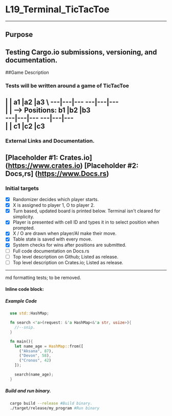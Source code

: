# L19_Terminal_TicTacToe
---
## Purpose
Testing Cargo.io submissions, versioning, and documentation.
---
##Game Description
###  Tests will be written around a game of TicTacToe

   |   |                        a1 |a2 |a3 \ 
---|---|---                     ---|---|---\
   |   |      --> Positions:    b1 |b2 |b3 \
---|---|---                     ---|---|---\
   |   |                        c1 |c2 |c3 
---
### External Links and Documentation.
[Placeholder #1: Crates.io] (https://www.crates.io)
[Placeholder #2: Docs,rs] (https://www.Docs.rs)
---
###  Initial targets
- [x] Randomizer decides which player starts.
- [x] X is assigned to player 1, O to player 2.
- [x] Turn based, updated board is printed below. Terminal isn't cleared for simplicity.
- [x] Player is presented with cell ID and types it in to select position when prompted.
- [x] X / O are drawn when player/AI make their move.
- [x] Table state is saved with every move.
- [x] System checks for wins after positions are submitted.
- [ ] Full code documentation on Docs.rs
- [ ] Top level description on Github; Listed as release.
- [ ] Top level description on Crates.io; Listed as release.

---
md formatting tests; to be removed.

#### Inline code block: 

##### Example Code
```rust
  use std::HashMap;

  fn search <'a>(request: &'a HashMap<&'a str, usize>){
    //--snip. 
  }

  fn main(){
    let name_age = HashMap::from([
      ("Aksana", 87),
      ("Devon", 58),
      ("Cronos", 42)
    ]);

    search(name_age);
  }
```

##### Build and run binary.
```bash
  cargo build --release #Build binary.
  ./target/release/my_program #Run binary
```
